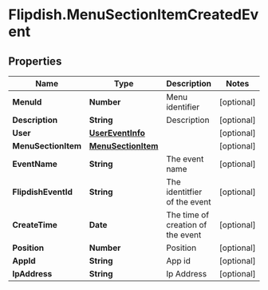 # Flipdish.MenuSectionItemCreatedEvent

## Properties

Name | Type | Description | Notes
------------ | ------------- | ------------- | -------------
**MenuId** | **Number** | Menu identifier | [optional] 
**Description** | **String** | Description | [optional] 
**User** | [**UserEventInfo**](UserEventInfo.md) |  | [optional] 
**MenuSectionItem** | [**MenuSectionItem**](MenuSectionItem.md) |  | [optional] 
**EventName** | **String** | The event name | [optional] 
**FlipdishEventId** | **String** | The identitfier of the event | [optional] 
**CreateTime** | **Date** | The time of creation of the event | [optional] 
**Position** | **Number** | Position | [optional] 
**AppId** | **String** | App id | [optional] 
**IpAddress** | **String** | Ip Address | [optional] 


